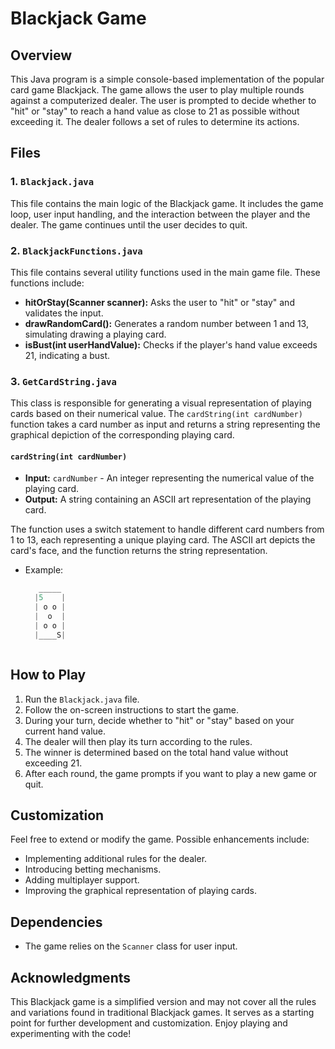 # Blackjack Game

## Overview

This Java program is a simple console-based implementation of the popular card game Blackjack. The game allows the user to play multiple rounds against a computerized dealer. The user is prompted to decide whether to "hit" or "stay" to reach a hand value as close to 21 as possible without exceeding it. The dealer follows a set of rules to determine its actions.

## Files

### 1. `Blackjack.java`

This file contains the main logic of the Blackjack game. It includes the game loop, user input handling, and the interaction between the player and the dealer. The game continues until the user decides to quit.

### 2. `BlackjackFunctions.java`

This file contains several utility functions used in the main game file. These functions include:

- **hitOrStay(Scanner scanner):** Asks the user to "hit" or "stay" and validates the input.
- **drawRandomCard():** Generates a random number between 1 and 13, simulating drawing a playing card.
- **isBust(int userHandValue):** Checks if the player's hand value exceeds 21, indicating a bust.

### 3. `GetCardString.java`

This class is responsible for generating a visual representation of playing cards based on their numerical value. The `cardString(int cardNumber)` function takes a card number as input and returns a string representing the graphical depiction of the corresponding playing card.

#### `cardString(int cardNumber)`

- **Input:** `cardNumber` - An integer representing the numerical value of the playing card.
- **Output:** A string containing an ASCII art representation of the playing card.

The function uses a switch statement to handle different card numbers from 1 to 13, each representing a unique playing card. The ASCII art depicts the card's face, and the function returns the string representation.

- Example:
  ```java
     _____ 
    |5    |
    | o o |
    |  o  |
    | o o |
    |____S|



## How to Play

1. Run the `Blackjack.java` file.
2. Follow the on-screen instructions to start the game.
3. During your turn, decide whether to "hit" or "stay" based on your current hand value.
4. The dealer will then play its turn according to the rules.
5. The winner is determined based on the total hand value without exceeding 21.
6. After each round, the game prompts if you want to play a new game or quit.

## Customization

Feel free to extend or modify the game. Possible enhancements include:

- Implementing additional rules for the dealer.
- Introducing betting mechanisms.
- Adding multiplayer support.
- Improving the graphical representation of playing cards.

## Dependencies

- The game relies on the `Scanner` class for user input.


## Acknowledgments

This Blackjack game is a simplified version and may not cover all the rules and variations found in traditional Blackjack games. It serves as a starting point for further development and customization. Enjoy playing and experimenting with the code!


